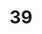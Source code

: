 ---
title: "39"
imageurl: "https://imgs1.thamizhnation.org/assets/39.webp"
dwnurl: "https://imgs1.thamizhnation.org/img/39.jpg"
tags: ['thalaivar']
---